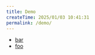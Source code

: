 ```yaml
---
title: Demo
createTime: 2025/01/03 10:41:31
permalink: /demo/
---
```


- [bar](./bar.md)
- [foo](./foo.md)
